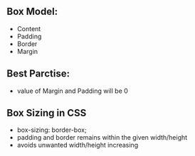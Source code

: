 ## Box Model:
- Content
- Padding
- Border
- Margin


## Best Parctise:
- value of Margin and Padding will be 0


## Box Sizing in CSS
- box-sizing: border-box;
 - padding and border remains within the given width/height
 - avoids unwanted width/height increasing